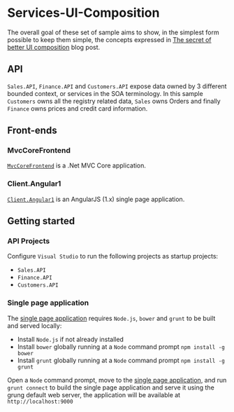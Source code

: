 # Services-UI-Composition

The overall goal of these set of sample aims to show, in the simplest form possible to keep them simple, the concepts expressed in [The secret of better UI composition](http://particular.net/blog/secret-of-better-ui-composition) blog post.

## API

`Sales.API`, `Finance.API` and `Customers.API` expose data owned by 3 different bounded context, or services in the SOA terminology. In this sample `Customers` owns all the registry related data, `Sales` owns Orders and finally `Finance` owns prices and credit card information.

## Front-ends

### MvcCoreFrontend

[`MvcCoreFrontend`](https://github.com/mauroservienti/Services-UI-Composition/tree/master/MvcCoreFrontend) is a .Net MVC Core application.

### Client.Angular1

[`Client.Angular1`](https://github.com/mauroservienti/Services-UI-Composition/tree/master/Client.Angular1) is an AngularJS (1.x) single page application.

## Getting started

### API Projects

Configure `Visual Studio` to run the following projects as startup projects:

* `Sales.API`
* `Finance.API`
* `Customers.API`

### Single page application

The [single page application](https://github.com/mauroservienti/Services-UI-Composition/tree/master/Client.Angular1) requires `Node.js`, `bower` and `grunt` to be built and served locally:

* Install `Node.js` if not already installed
* Install `bower` globally running at a `Node` command prompt `npm install -g bower`
* Install `grunt` globally running at a `Node` command prompt `npm install -g grunt`

Open a `Node` command prompt, move to the [single page application](https://github.com/mauroservienti/Services-UI-Composition/tree/master/Client.Angular1), and run `grunt connect` to build the single page application and serve it using the grung default web server, the application will be available at `http://localhost:9000`


